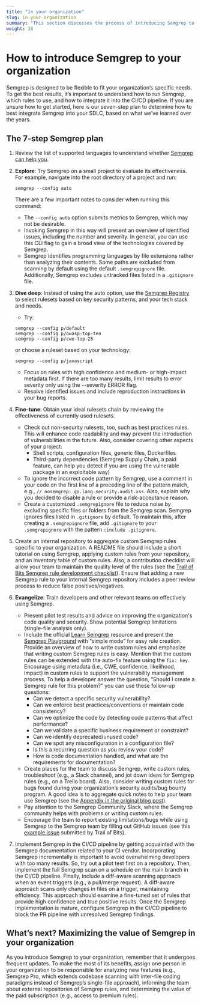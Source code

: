 ```yaml
---
title: "In your organization"
slug: in-your-organization
summary: "This section discusses the process of introducing Semgrep to your organization."
weight: 30
---
```


# How to introduce Semgrep to your organization

Semgrep is designed to be flexible to fit your organization’s specific needs. To get the best results, it’s important to
understand how to run Semgrep, which rules to use, and how to integrate it into the CI/CD pipeline. If you are unsure
how to get started, here is our seven-step plan to determine how to best integrate Semgrep into your SDLC, based on
what we’ve learned over the years.

## The 7-step Semgrep plan

1. Review the list of supported languages to understand whether [Semgrep can help you](https://semgrep.dev/docs/supported-languages/#language-maturity).

2. **Explore**: Try Semgrep on a small project to evaluate its effectiveness. For example, navigate into the root
directory of a project and run:

    ``` shell
    semgrep --config auto
    ```

    There are a few important notes to consider when running this command:

    - The `--config auto` option submits metrics to Semgrep, which may not be desirable.
    - Invoking Semgrep in this way will present an overview of identified issues, including the number and severity.
      In general, you can use this CLI flag to gain a broad view of the technologies covered by Semgrep.
    - Semgrep identifies programming languages by file extensions rather than analyzing their contents.
      Some paths are excluded from scanning by default using the default `.semgrepignore` file. Additionally, Semgrep
      excludes untracked files listed in a `.gitignore` file.

3. **Dive deep**: Instead of using the auto option, use the [Semgrep Registry](https://semgrep.dev/explore) to select
rulesets based on key security patterns, and your tech stack and needs.
   - Try:

   ```shell
   semgrep --config p/default
   semgrep --config p/owasp-top-ten
   semgrep --config p/cwe-top-25
   ```

   or choose a ruleset based on your technology:

   ```shell
   semgrep --config p/javascript
   ```

    - Focus on rules with high confidence and medium- or high-impact metadata first. If there are too many results,
    limit results to error severity only using the --severity ERROR flag.
    - Resolve identified issues and include reproduction instructions in your bug reports.

4. **Fine-tune**: Obtain your ideal rulesets chain by reviewing the effectiveness of currently used rulesets.
   - Check out non-security rulesets, too, such as best practices rules. This will enhance code readability and may
   prevent the introduction of vulnerabilities in the future. Also, consider covering other aspects of your project:
        - Shell scripts, configuration files, generic files, Dockerfiles
        - Third-party dependencies (Semgrep Supply Chain, a paid feature, can help you detect if you are using the
        vulnerable package in an exploitable way)
   - To ignore the incorrect code pattern by Semgrep, use a comment in your code on the first line of a preceding line
   of the pattern match, e.g., `// nosemgrep: go.lang.security.audit.xss`. Also, explain why you decided to disable
   a rule or provide a risk-acceptance reason.
   - Create a customized `.semgrepignore` file to reduce noise by excluding specific files or folders from the Semgrep
   scan. Semgrep ignores files listed in `.gitignore` by default. To maintain this, after creating a `.semgrepignore`
   file, add `.gitignore` to your `.semgrepignore` with the pattern `:include .gitignore`.

5. Create an internal repository to aggregate custom Semgrep rules specific to your organization.
A README file should include a short tutorial on using Semgrep, applying custom rules from your repository,
and an inventory table of custom rules. Also, a contribution checklist will allow your team to maintain the quality
level of the rules (see the
[Trail of Bits Semgrep rule development checklist](https://github.com/trailofbits/semgrep-rules/blob/main/CONTRIBUTING.md#development-practices)).
Ensure that adding a new Semgrep rule to your internal Semgrep repository includes a peer review process
to reduce false positives/negatives.

6. **Evangelize**: Train developers and other relevant teams on effectively using Semgrep.
    - Present pilot test results and advice on improving the organization's code quality and security.
    Show potential Semgrep limitations (single-file analysis only).
    - Include the official [Learn Semgrep](https://semgrep.dev/learn) resource and present the
    [Semgrep Playground](https://semgrep.dev/playground/new) with “simple mode” for easy rule creation.
    Provide an overview of how to write custom rules and emphasize that writing custom Semgrep rules is easy. Mention
    that the custom rules can be extended with the auto-fix feature using the `fix: key`. Encourage using metadata
    (i.e., CWE, confidence, likelihood, impact) in custom rules to support the vulnerability management process.
    To help a developer answer the question, “Should I create a Semgrep rule for this problem?” you can use these
    follow-up questions:
        - Can we detect a specific security vulnerability?
        - Can we enforce best practices/conventions or maintain code consistency?
        - Can we optimize the code by detecting code patterns that affect performance?
        - Can we validate a specific business requirement or constraint?
        - Can we identify deprecated/unused code?
        - Can we spot any misconfiguration in a configuration file?
        - Is this a recurring question as you review your code?
        - How is code documentation handled, and what are the requirements for documentation?
    - Create places for the team to discuss Semgrep, write custom rules, troubleshoot (e.g., a Slack channel),
    and jot down ideas for Semgrep rules (e.g., on a Trello board). Also, consider writing custom rules for bugs found
    during your organization’s security audits/bug bounty program. A good idea is to aggregate quick notes to help your
    team use Semgrep (see the [Appendix in the original blog post](https://blog.trailofbits.com/2024/01/12/how-to-introduce-semgrep-to-your-organization/#:~:text=Appendix%3A%20Things%20I%20wish%20I%E2%80%99d%20known%20before%20I%20started%20using%20Semgrep)).
    - Pay attention to the Semgrep Community Slack, where the Semgrep community helps with problems or writing custom
    rules.
    - Encourage the team to report existing limitations/bugs while using Semgrep to the Semgrep team by filling out
    GitHub issues (see this [example issue](https://github.com/returntocorp/semgrep/issues/4587) submitted by
    Trail of Bits).

7. Implement Semgrep in the CI/CD pipeline by getting acquainted with the Semgrep documentation related to your CI
vendor. Incorporating Semgrep incrementally is important to avoid overwhelming developers with too many results. So,
try out a pilot test first on a repository. Then, implement the full Semgrep scan on a schedule on the main branch in
the CI/CD pipeline. Finally, include a diff-aware scanning approach when an event triggers (e.g., a pull/merge request).
A diff-aware approach scans only changes in files on a trigger, maintaining efficiency. This approach should examine a
fine-tuned set of rules that provide high confidence and true positive results. Once the Semgrep implementation is
mature, configure Semgrep in the CI/CD pipeline to block the PR pipeline with unresolved Semgrep findings.

## What’s next? Maximizing the value of Semgrep in your organization

As you introduce Semgrep to your organization, remember that it undergoes frequent updates. To make the most of its
benefits, assign one person in your organization to be responsible for analyzing new features (e.g., Semgrep Pro, which
extends codebase scanning with inter-file coding paradigms instead of Semgrep’s single-file approach), informing
the team about external repositories of Semgrep rules, and determining the value of the paid subscription (e.g., access
to premium rules).
